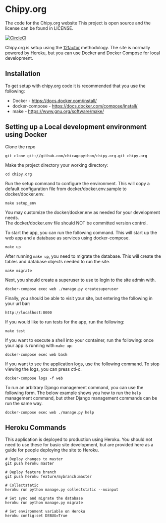 # Chipy.org

The code for the Chipy.org website
This project is open source and the license can be found in LICENSE.

[![CircleCI](https://circleci.com/gh/chicagopython/chipy.org/tree/master.svg?style=svg)](https://circleci.com/gh/chicagopython/chipy.org/tree/master)

Chipy.org is setup using the [12factor](http://12factor.net) methodology. The site is
normally powered by Heroku, but you can use Docker and Docker Compose for
local development.

## Installation

To get setup with chipy.org code it is recommended that you use the following:

* Docker - https://docs.docker.com/install/
* docker-compose - https://docs.docker.com/compose/install/
* make - https://www.gnu.org/software/make/

## Setting up a Local development environment using Docker

Clone the repo

    git clone git://github.com/chicagopython/chipy.org.git chipy.org

Make the project directory your working directory:

    cd chipy.org

Run the setup command to configure the environment. This will copy
a default configuration file from docker/docker.env.sample to
docker/docker.env.

    make setup_env

You may customize the docker/docker.env as needed for your development needs.  
The docker/docker.env file should NOT be committed version control.

To start the app, you can run the following command.  This will start
up the web app and a database as services using docker-compose.

    make up

After running `make up`, you need to migrate the database. This will
create the tables and database objects needed to run the site.

    make migrate

Next, you should create a superuser to use to login to the site admin with.

    docker-compose exec web ./manage.py createsuperuser

Finally, you should be able to visit your site, but entering the
following in your url bar:

    http://localhost:8000

If you would like to run tests for the app, run the following:

    make test

If you want to execute a shell into your container, run the following: 
once your app is running with `make up`:

    docker-compose exec web bash

If you want to see the application logs, use the following command. To stop
viewing the logs, you can press ctl-c.

    docker-compose logs -f web

To run an arbitrary Django management command, you can use the following form.
The below example shows you how to run the `help` management command, but
other Django management commands can be run the same way.

    docker-compose exec web ./manage.py help

## Heroku Commands

This application is deployed to production using Heroku. You should not need
to use these for basic site development, but are provided here as a guide for
people deploying the site to Heroku.

    # Deploy changes to master
    git push heroku master

    # Deploy feature branch  
    git push heroku feature/mybranch:master

    # Collectstatic
    heroku run python manage.py collectstatic --noinput

    # Set sync and migrate the database
    heroku run python manage.py migrate

    # Set environment variable on Heroku
    heroku config:set DEBUG=True
